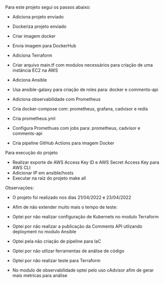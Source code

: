 Para este projeto segui os passos abaixo:

- Adiciona projeto enviado
- Dockeriza projeto enviado
- Criar imagem docker
- Envia imagem para DockerHub

- Adiciona Terraform
- Criar arquivo main.tf com modulos necessários para criação de uma instância EC2 na AWS

- Adiciona Ansible
- Usa ansible-galaxy para criação de roles para: docker e comments-api

- Adiciona observabilidade com Prometheus
- Cria docker-compose com: prometheus, grafana, cadvisor e redis
- Cria prometheus.yml
- Configura Promethues com jobs para: prometheus, cadvisor e comments-api

- Cria pipeline GitHub Actions para imagem Docker

Para execução do projeto

- Realizar exporte de AWS Access Key ID e AWS Secret Access Key para AWS CLI
- Adicionar IP em ansible/hosts
- Executar na raiz do projeto make all


Observações:
- O projeto foi realizado nos dias 21/04/2022 e 23/04/2022
- Afim de não extender muito mais o tempo de teste:

- Optei por não realizar configuração de Kubernets no modulo Terraform
- Optei por não realizar a publicação da Comments API utlizando deployment no modulo Ansible
- Optei pela não criação de pipeline para IaC
- Optei por não utlizar ferramentas de análise de código
- Optei por não realizar teste para Terraform


- No modulo de observabilidade optei pelo uso cAdvisor afim de gerar mais metrícas para análise

